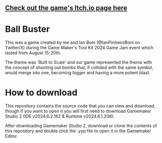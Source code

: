 ## [Check out the game's Itch.io page here](https://ianboni.itch.io/ball-buster)

# Ball Buster
This was a game created by me and Ian Boni (@IanPinheiroBoni on Twitter/X) during the Game Maker's Tool Kit 2024 Game Jam event which lasted from August 15-20th.

The theme was 'Built to Scale' and our game represented the theme with the concept of shooting out bombs that, if collided with the same symbol, would merge into one, becoming bigger and having a more potent blast.

# How to download
This repository contains the source code that you can view and download, though if you want to open it you will first need to download Gamemaker Studio 2 (IDE v2024.6.2.162 & Runtime v2024.6.1.208).

After downloading Gamemaker Studio 2, download or clone the contents of this repository and double click the .yyp file to open it in the Gamemaker Editor.